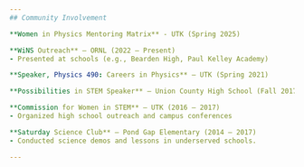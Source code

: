 ```yaml
---
## Community Involvement

**Women in Physics Mentoring Matrix** - UTK (Spring 2025)

**WiNS Outreach** – ORNL (2022 – Present)
- Presented at schools (e.g., Bearden High, Paul Kelley Academy)

**Speaker, Physics 490: Careers in Physics** – UTK (Spring 2021)

**Possibilities in STEM Speaker** – Union County High School (Fall 2017)

**Commission for Women in STEM** – UTK (2016 – 2017)
- Organized high school outreach and campus conferences

**Saturday Science Club** – Pond Gap Elementary (2014 – 2017)
- Conducted science demos and lessons in underserved schools.

---
```

